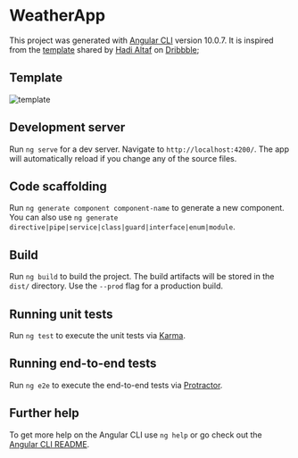 # WeatherApp

This project was generated with [Angular CLI](https://github.com/angular/angular-cli) version 10.0.7.
It is inspired from the [template](https://dribbble.com/shots/14160629-Weather-App-Dashboard-Design) shared by [Hadi Altaf](https://dribbble.com/hadialtaf) on [Dribbble](https://dribbble.com);

## Template
![template](https://static.dribbble.com/users/554465/screenshots/14160629/media/b87781bd02b7c81b3a90a49b3620f6fe.png)

## Development server

Run `ng serve` for a dev server. Navigate to `http://localhost:4200/`. The app will automatically reload if you change any of the source files.

## Code scaffolding

Run `ng generate component component-name` to generate a new component. You can also use `ng generate directive|pipe|service|class|guard|interface|enum|module`.

## Build

Run `ng build` to build the project. The build artifacts will be stored in the `dist/` directory. Use the `--prod` flag for a production build.

## Running unit tests

Run `ng test` to execute the unit tests via [Karma](https://karma-runner.github.io).

## Running end-to-end tests

Run `ng e2e` to execute the end-to-end tests via [Protractor](http://www.protractortest.org/).

## Further help

To get more help on the Angular CLI use `ng help` or go check out the [Angular CLI README](https://github.com/angular/angular-cli/blob/master/README.md).
